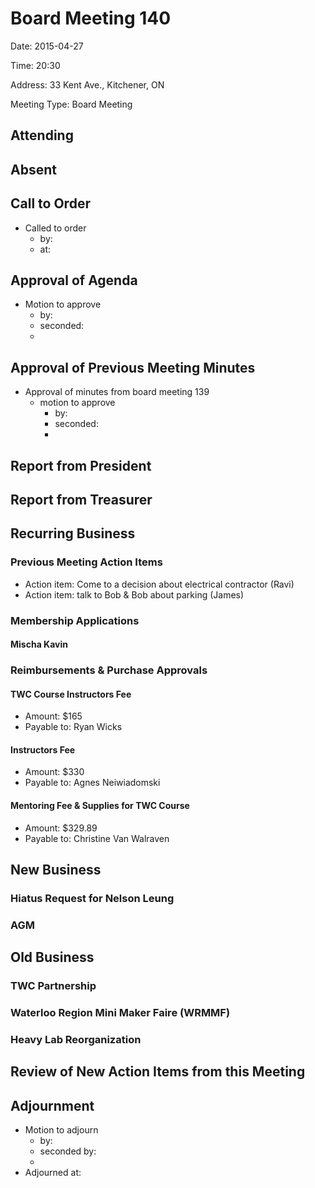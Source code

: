 # Board Meeting 140

Date: 2015-04-27

Time: 20:30

Address: 33 Kent Ave., Kitchener, ON

Meeting Type: Board Meeting

## Attending

## Absent

## Call to Order
* Called to order
    * by: 
    * at: 

## Approval of Agenda
* Motion to approve
    * by: 
    * seconded: 
    * 

## Approval of Previous Meeting Minutes
* Approval of minutes from board meeting 139
    * motion to approve
        * by: 
        * seconded: 
        * 

## Report from President

## Report from Treasurer

## Recurring Business

### Previous Meeting Action Items
* Action item: Come to a decision about electrical contractor (Ravi)
* Action item: talk to Bob & Bob about parking (James)

### Membership Applications

#### Mischa Kavin

### Reimbursements & Purchase Approvals

#### TWC Course Instructors Fee
* Amount: $165
* Payable to: Ryan Wicks

#### Instructors Fee
* Amount: $330
* Payable to: Agnes Neiwiadomski

#### Mentoring Fee & Supplies for TWC Course
* Amount: $329.89
* Payable to: Christine Van Walraven


## New Business

### Hiatus Request for Nelson Leung

### AGM

## Old Business

### TWC Partnership

### Waterloo Region Mini Maker Faire (WRMMF)

### Heavy Lab Reorganization

## Review of New Action Items from this Meeting

## Adjournment
* Motion to adjourn
    * by: 
    * seconded by: 
    * 
* Adjourned at: 
